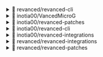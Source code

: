 
<details> <summary>👀 revanced/revanced-cli </summary>

**Release Version** - [v2.16.1](https://github.com/revanced/revanced-cli/releases/tag/v2.16.1)<br>**Changelog** -<br> ## [2.16.1](https://github.com/revanced/revanced-cli/compare/v2.16.0...v2.16.1) (2022-11-22)



**Published at** -<br> 2022-11-22T23:37:50Z<br><sub>Change logs generated by [Docker Py Revanced](https://github.com/nikhilbadyal/docker-py-revanced)</sub>
</details>
<details> <summary>👀 inotia00/VancedMicroG </summary>

**Release Version** - [v0.2.25.224113-224113003](https://github.com/inotia00/VancedMicroG/releases/tag/v0.2.25.224113-224113003)<br>**Changelog** -<br> - Rollback: gcm push notifications not working correctly https://github.com/inotia00/VancedMicroG/commit/676da6a2a0251022ca47ad0a18a41ce4834aeaa4
- Improve: notification icon resource
- Update crowdin translation
- Add Google icon (`google-icon` branch)

For full change history, please refer to [previous changelog](https://github.com/inotia00/VancedMicroG/releases/tag/v0.2.25.224113-224113002)

※ Source Code for MicroG 0.2.25.224113 was provided by @OxrxL
※ @shadow578's commit used to apply ReVanced's `SPOOFED_PACKAGE_SIGNATURE`**Published at** -<br> 2022-11-05T05:45:27Z<br><sub>Change logs generated by [Docker Py Revanced](https://github.com/nikhilbadyal/docker-py-revanced)</sub>
</details>
<details> <summary>👀 inotia00/revanced-patches </summary>

**Release Version** - [v2.111.4](https://github.com/inotia00/revanced-patches/releases/tag/v2.111.4)<br>**Changelog** -<br> YouTube
==
- Crowdin Translation Update
`French`, `Polish`

YouTube Music
==
- Crowdin Translation Update
`Bengali`

ETC
==
- Added Support YouTube v17.45.36

※ **Patches are not compatible after `YouTube v17.46.xx`**! Be sure to use the recommended version.

※ If you want to contribute to the translation, refer this [documentations](https://telegra.ph/How-to-contribute-to-Crowdin-translations-via-upload-of-stringsxml-file-11-10)
※ Please refer to the [documentations](https://github.com/inotia00/revanced-documentation/wiki/Method-3.-Using-official-ReVanced-Manager-(Android)) for a guide to building ReVanced Extended using the official ReVanced Manager.**Published at** -<br> 2022-11-19T18:24:05Z<br><sub>Change logs generated by [Docker Py Revanced](https://github.com/nikhilbadyal/docker-py-revanced)</sub>
</details>
<details> <summary>👀 inotia00/revanced-cli </summary>

**Release Version** - [v2.15.2](https://github.com/inotia00/revanced-cli/releases/tag/v2.15.2)<br>**Changelog** -<br> - bump v2.15.1
- Reflect commit in [j-hc/revanced-cli](https://github.com/j-hc/revanced-cli)**Published at** -<br> 2022-11-18T11:28:55Z<br><sub>Change logs generated by [Docker Py Revanced](https://github.com/nikhilbadyal/docker-py-revanced)</sub>
</details>
<details> <summary>👀 inotia00/revanced-integrations </summary>

**Release Version** - [v0.71.1](https://github.com/inotia00/revanced-integrations/releases/tag/v0.71.1)<br>**Changelog** -<br> bump**Published at** -<br> 2022-11-18T11:28:58Z<br><sub>Change logs generated by [Docker Py Revanced](https://github.com/nikhilbadyal/docker-py-revanced)</sub>
</details>
<details> <summary>👀 revanced/revanced-integrations </summary>

**Release Version** - [v0.78.0](https://github.com/revanced/revanced-integrations/releases/tag/v0.78.0)<br>**Changelog** -<br> # [0.78.0](https://github.com/revanced/revanced-integrations/compare/v0.77.1...v0.78.0) (2022-11-25)


### Features

* **tiktok:** `sim-spoof` patch ([#219](https://github.com/revanced/revanced-integrations/issues/219)) ([cea3a5e](https://github.com/revanced/revanced-integrations/commit/cea3a5edc74e96efd79d4a4f9b363694d85216a6))



**Published at** -<br> 2022-11-25T10:24:01Z<br><sub>Change logs generated by [Docker Py Revanced](https://github.com/nikhilbadyal/docker-py-revanced)</sub>
</details>
<details> <summary>👀 revanced/revanced-patches </summary>

**Release Version** - [v2.125.0](https://github.com/revanced/revanced-patches/releases/tag/v2.125.0)<br>**Changelog** -<br> # [2.125.0](https://github.com/revanced/revanced-patches/compare/v2.124.0...v2.125.0) (2022-11-26)


### Features

* **myexpenses:** `unlock-pro` patch ([#1120](https://github.com/revanced/revanced-patches/issues/1120)) ([e1a327a](https://github.com/revanced/revanced-patches/commit/e1a327a15d4289d9708546cc40f423597f22a66d))



**Published at** -<br> 2022-11-26T14:45:14Z<br><sub>Change logs generated by [Docker Py Revanced](https://github.com/nikhilbadyal/docker-py-revanced)</sub>
</details>